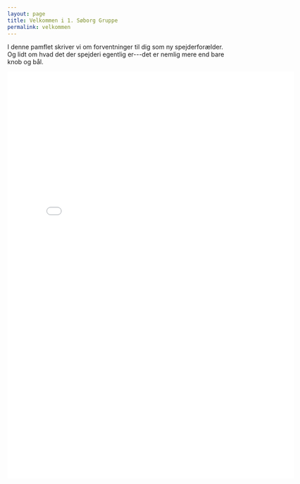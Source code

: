```yaml
---
layout: page
title: Velkommen i 1. Søborg Gruppe
permalink: velkommen
---
```

I denne pamflet skriver vi om forventninger til dig som ny spejderforælder. Og lidt om hvad det der spejderi egentlig er---det er nemlig mere end bare knob og bål.

<iframe style="width: 651px; height: 922px;" src="//e.issuu.com/embed.html#33313704/60716379" frameborder="0"></iframe>